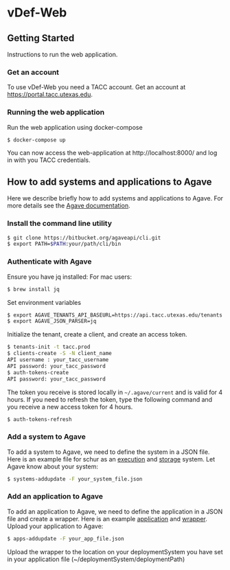 # vDef-Web

## Getting Started

Instructions to run the web application.

### Get an account
To use vDef-Web you need a TACC account. Get an account at https://portal.tacc.utexas.edu.

### Running the web application

Run the web application using docker-compose

```sh
$ docker-compose up
```
You can now access the web-application at http://localhost:8000/ and log in with you TACC credentials.

## How to add systems and applications to Agave
Here we describe briefly how to add systems and applications to Agave. For more details see the [Agave documentation](http://developer.agaveapi.co).

### Install the command line utility
```sh
$ git clone https://bitbucket.org/agaveapi/cli.git
$ export PATH=$PATH:your/path/cli/bin
```

### Authenticate with Agave
Ensure you have jq installed:
For mac users:
```sh
$ brew install jq
```
Set environment variables
```sh
$ export AGAVE_TENANTS_API_BASEURL=https://api.tacc.utexas.edu/tenants
$ export AGAVE_JSON_PARSER=jq
```
Initialize the tenant, create a client, and create an access token.
```sh
$ tenants-init -t tacc.prod
$ clients-create -S -N client_name
API username : your_tacc_username
API password: your_tacc_password
$ auth-tokens-create
API password: your_tacc_password
```
The token you receive is stored locally in `~/.agave/current` and is valid for 4 hours. If you need to refresh the token, type the following command and you receive a new access token for 4 hours.
```sh
$ auth-tokens-refresh
```

### Add a system to Agave
To add a system to Agave, we need to define the system in a JSON file. Here is an example file for schur as an [execution](example_files/schur-execution-example.json) and [storage](example_files/schur-storage-example.json) system. Let Agave know about your system:
```sh
$ systems-addupdate -F your_system_file.json
```

### Add an application to Agave
To add an application to Agave, we need to define the application in a JSON file and create a wrapper. Here is an example [application](example_files/quenching-application.json) and [wrapper](quenching-wrapper.txt). Upload your application to Agave:
```sh
$ apps-addupdate -F your_app_file.json
```
Upload the wrapper to the location on your deploymentSystem you have set in your application file (~/deploymentSystem/deploymentPath)